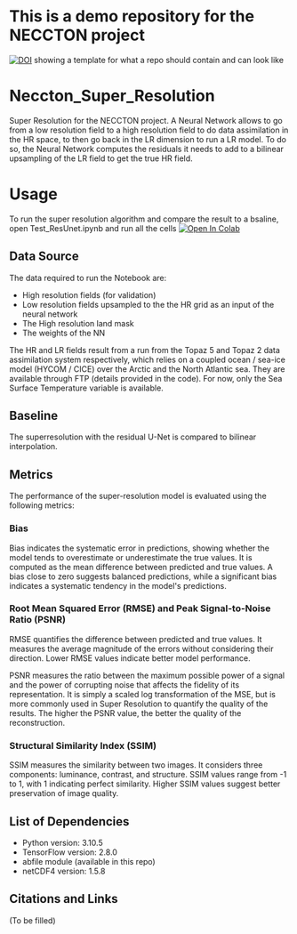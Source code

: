 # This is a demo repository for the NECCTON project 

[![DOI](https://zenodo.org/badge/879770236.svg)](https://doi.org/10.5281/zenodo.14002682)
showing a template for what a repo should contain and can look like

# Neccton_Super_Resolution

Super Resolution for the NECCTON project.
A Neural Network allows to go from a low resolution field to a high resolution field to do data assimilation in the HR space, to then go back
in the LR dimension to run a LR model.
To do so, the Neural Network computes the residuals it needs to add to a bilinear upsampling of the LR field to get the true HR field.

# Usage

To run the super resolution algorithm and compare the result to a bsaline, open Test_ResUnet.ipynb and run all the cells [![Open In Colab](https://colab.research.google.com/assets/colab-badge.svg)](https://colab.research.google.com/github/AntoineBernigaud/Neccton_Super_Resolution/blob/main/Test_ResUnet.ipynb)

## Data Source

The data required to run the Notebook are:

- High resolution fields (for validation)
- Low resolution fields upsampled to the the HR grid as an input of the neural network
- The High resolution land mask
- The weights of the NN

The HR and LR fields result from a run from the Topaz 5 and Topaz 2 data assimilation system respectively, which relies on a coupled ocean / sea-ice model (HYCOM / CICE) over the Arctic and the North Atlantic sea.
They are available through FTP (details provided in the code). For now, only the Sea Surface Temperature variable is available.

## Baseline

The superresolution with the residual U-Net is compared to bilinear interpolation.

## Metrics

The performance of the super-resolution model is evaluated using the following metrics:

### Bias
Bias indicates the systematic error in predictions, showing whether the model tends to overestimate or underestimate the true values. It is computed as the mean difference between predicted and true values. A bias close to zero suggests balanced predictions, while a significant bias indicates a systematic tendency in the model's predictions.

### Root Mean Squared Error (RMSE) and Peak Signal-to-Noise Ratio (PSNR) 
RMSE quantifies the difference between predicted and true values. It measures the average magnitude of the errors without considering their direction. Lower RMSE values indicate better model performance.

PSNR measures the ratio between the maximum possible power of a signal and the power of corrupting noise that affects the fidelity of its representation. It is simply a scaled log transformation of the MSE, but
is more commonly used in Super Resolution to quantify the quality of the results. The higher the PSNR value, the better the quality of the reconstruction.

### Structural Similarity Index (SSIM)
SSIM measures the similarity between two images. It considers three components: luminance, contrast, and structure. SSIM values range from -1 to 1, with 1 indicating perfect similarity. Higher SSIM values suggest better preservation of image quality.

## List of Dependencies
- Python version: 3.10.5
- TensorFlow version: 2.8.0
- abfile module (available in this repo)
- netCDF4 version: 1.5.8

## Citations and Links
(To be filled)
